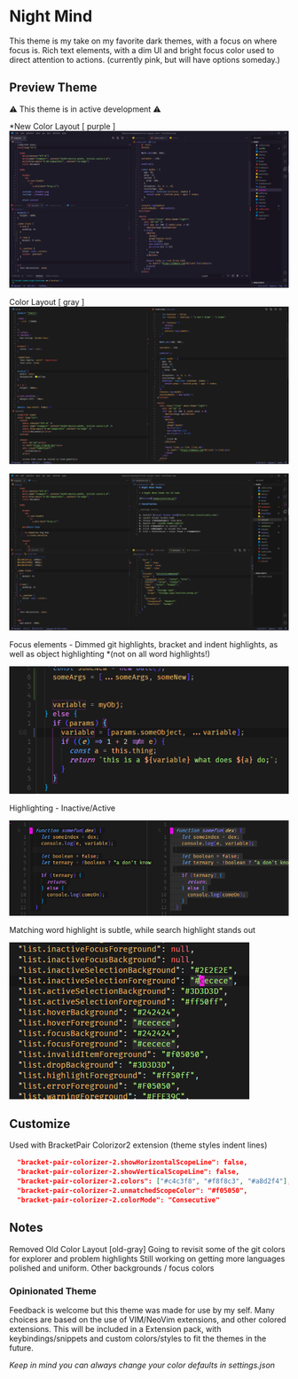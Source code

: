 # Night Mind

This theme is my take on my favorite dark themes, with a focus on where focus is. Rich text elements, with a dim UI and bright focus color used to direct attention to actions. (currently pink, but will have options someday.)

## Preview Theme

⚠ This theme is in active development ⚠

\*New Color Layout [ purple ]
![](https://raw.githubusercontent.com/b1m1nd/night-mind-theme/develop/images/screen-purple-main.png)

Color Layout [ gray ]
![Image Text?](https://raw.githubusercontent.com/b1m1nd/night-mind-theme/develop/images/screen-alt-main.png)

![](https://raw.githubusercontent.com/b1m1nd/night-mind-theme/develop/images/screen-main.png)

Focus elements - Dimmed git highlights, bracket and indent highlights, as well as object highlighting \*(not on all word highlights!)

![](https://raw.githubusercontent.com/b1m1nd/night-mind-theme/develop/images/screen-editor-focus2.png)

Highlighting - Inactive/Active

![](https://raw.githubusercontent.com/b1m1nd/night-mind-theme/develop/images/screen-selection2.png)

Matching word highlight is subtle, while search highlight stands out

![](https://raw.githubusercontent.com/b1m1nd/night-mind-theme/develop/images/screen-highlight.gif)

## Customize

Used with BracketPair Colorizor2 extension (theme styles indent lines)

```json
  "bracket-pair-colorizer-2.showHorizontalScopeLine": false,
  "bracket-pair-colorizer-2.showVerticalScopeLine": false,
  "bracket-pair-colorizer-2.colors": ["#c4c3f8", "#f8f8c3", "#a8d2f4"],
  "bracket-pair-colorizer-2.unmatchedScopeColor": "#f05050",
  "bracket-pair-colorizer-2.colorMode": "Consecutive"
```

## Notes

Removed Old Color Layout [old-gray]
Going to revisit some of the git colors for explorer and problem highlights
Still working on getting more languages polished and uniform.
Other backgrounds / focus colors

### Opinionated Theme

Feedback is welcome but this theme was made for use by my self. Many choices are based on the use of VIM/NeoVim extensions, and other colored extensions. This will be included in a Extension pack, with keybindings/snippets and custom colors/styles to fit the themes in the future.

_Keep in mind you can always change your color defaults in settings.json_
